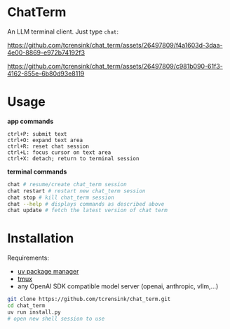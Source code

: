 # ChatTerm
An LLM terminal client. Just type `chat`:


https://github.com/tcrensink/chat_term/assets/26497809/f4a1603d-3daa-4e00-8869-e972b74192f3



https://github.com/tcrensink/chat_term/assets/26497809/c981b090-61f3-4162-855e-6b80d93e8119






# Usage
**app commands**
```
ctrl+P: submit text
ctrl+O: expand text area
ctrl+R: reset chat session
ctrl+L: focus cursor on text area
ctrl+X: detach; return to terminal session
```

**terminal commands**
```bash
chat # resume/create chat_term session
chat restart # restart new chat_term session
chat stop # kill chat_term session
chat --help # displays commands as described above
chat update # fetch the latest version of chat term
```

# Installation

Requirements:
- [uv package manager](https://docs.astral.sh/uv/getting-started/installation/)
- [tmux](https://github.com/tmux/tmux/wiki/Installing)
- any OpenAI SDK compatible model server (openai, anthropic, vllm,...) 

```bash
git clone https://github.com/tcrensink/chat_term.git
cd chat_term
uv run install.py
# open new shell session to use
```
